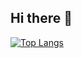 ## Hi there 👋

[![Top Langs](https://github-readme-stats.vercel.app/api/top-langs/?username=goncalobarroso&size_weight=0.5&count_weight=0.5&hide=lex,yacc,makefile,cmake,css,html&langs_count=6&layout=donut)](https://github.com/anuraghazra/github-readme-stats)
